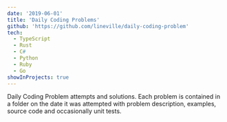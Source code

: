 ```yaml
---
date: '2019-06-01'
title: 'Daily Coding Problems'
github: 'https://github.com/lineville/daily-coding-problem'
tech:
  - TypeScript
  - Rust
  - C#
  - Python
  - Ruby
  - Go
showInProjects: true
---
```


Daily Coding Problem attempts and solutions. Each problem is contained in a folder on the date it was attempted with problem description, examples, source code and occasionally unit tests.
